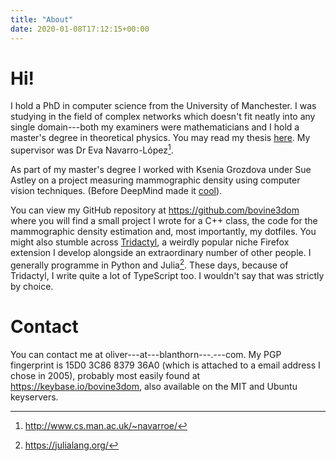 ```yaml
---
title: "About"
date: 2020-01-08T17:12:15+00:00
---
```


# Hi!

I hold a PhD in computer science from the University of Manchester. I was studying in the field of complex networks which doesn't fit neatly into any single domain---both my examiners were mathematicians and I hold a master's degree in theoretical physics. You may read my thesis [here](https://www.research.manchester.ac.uk/portal/en/theses/characterisation-of-complex-networks-from-their-topologies(1febf479-d9a5-4301-9bb9-beb7f5cbcc4e).html). My supervisor was Dr Eva Navarro-López[^Eva].

As part of my master's degree I worked with Ksenia Grozdova under Sue Astley on a project measuring mammographic density using computer vision techniques. (Before DeepMind made it [cool](https://www.nature.com/articles/s41586-019-1799-6)).
<!--more-->

You can view my GitHub repository at https://github.com/bovine3dom where you will find a small project I wrote for a C++ class, the code for the mammographic density estimation and, most importantly, my dotfiles. You might also stumble across [Tridactyl](https://github.com/tridactyl/tridactyl), a weirdly popular niche Firefox extension I develop alongside an extraordinary number of other people. I generally programme in Python and Julia[^Julia]. These days, because of Tridactyl, I write quite a lot of TypeScript too. I wouldn't say that was strictly by choice.

# Contact

You can contact me at oliver---at---blanthorn---.---com. My PGP fingerprint is 15D0 3C86 8379 36A0 (which is attached to a email address I chose in 2005), probably most easily found at https://keybase.io/bovine3dom, also available on the MIT and Ubuntu keyservers.

[^Eva]: http://www.cs.man.ac.uk/~navarroe/
[^Julia]: https://julialang.org/
